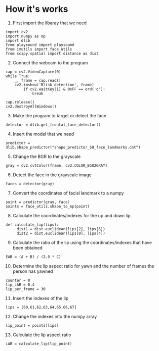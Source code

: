 # How it's works
1. First import the libaray that we need
````
import cv2
import numpy as np
import dlib
from playsound import playsound
from imutils import face_utils
from scipy.spatial import distance as dist
````
2. Connect the webcam to the program 
````
cap = cv2.VideoCapture(0)
while True:
    _, frame = cap.read()
    cv2.imshow('Blink detection', frame)
        if cv2.waitKey(1) & 0xFF == ord('q'):
            break

cap.release()
cv2.destroyAllWindows()
````
3. Make the program to target or detect the face
````
detector = dlib.get_frontal_face_detector() 
````
4. Insert the model that we need
````
predictor = dlib.shape_predictor("shape_predictor_68_face_landmarks.dat") 
````
5. Change the BGR to the grayscale
````
gray = cv2.cvtColor(frame, cv2.COLOR_BGR2GRAY)
````
6. Detect the face in the grayscale image
````
faces = detector(gray)
````
7. Convert the coordinates of facial landmark to a numpy
````
point = predictor(gray, face)
points = face_utils.shape_to_np(point)
````
8. Calculate the coordinates/indexes for the up and down lip
````
def calculate_lip(lips):
     dist1 = dist.euclidean(lips[2], lips[6]) 
     dist2 = dist.euclidean(lips[0], lips[4]) 
````
9. Calculate the ratio of the lip using the coordinates/indexes that have been obtained
````
EAR = (A + B) / (2.0 * C)`
````
10. Determine the lip aspect ratio for yawn and the number of frames the person has yawned
````
counter = 0
lip_LAR = 0.4
lip_per_frame = 30
````
11. Insert the indexes of the lip
````
lips = [60,61,62,63,64,65,66,67]
````
12. Change the indexes into the numpy array 
````
lip_point = points[lips]
````
13. Calculate the lip aspect ratio
````
LAR = calculate_lip(lip_point) 
````